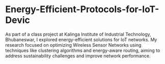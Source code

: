 # Energy-Efficient-Protocols-for-IoT-Devic
As part of a class project at Kalinga Institute of Industrial Technology, Bhubaneswar, I explored energy-efficient solutions for IoT networks. My research focused on optimizing Wireless Sensor Networks using techniques like clustering algorithms and energy-aware routing, aiming to address sustainability challenges and improve network performance.
